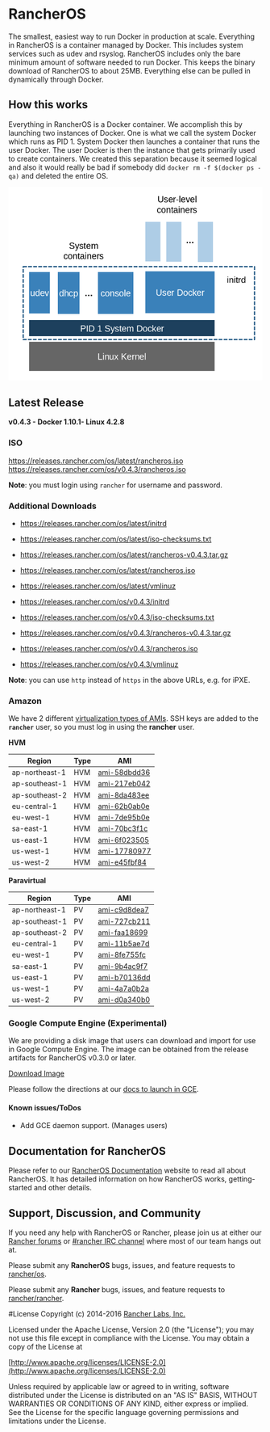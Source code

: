 # RancherOS

The smallest, easiest way to run Docker in production at scale.  Everything in RancherOS is a container managed by Docker.  This includes system services such as udev and rsyslog.  RancherOS includes only the bare minimum amount of software needed to run Docker.  This keeps the binary download of RancherOS to about 25MB.  Everything else can be pulled in dynamically through Docker.

## How this works

Everything in RancherOS is a Docker container.  We accomplish this by launching two instances of
Docker.  One is what we call the system Docker which runs as PID 1.  System Docker then launches
a container that runs the user Docker.  The user Docker is then the instance that gets primarily
used to create containers.  We created this separation because it seemed logical and also
it would really be bad if somebody did `docker rm -f $(docker ps -qa)` and deleted the entire OS.

![How it works](docs/rancheros.png "How it works")


## Latest Release

**v0.4.3 - Docker 1.10.1- Linux 4.2.8**

### ISO

https://releases.rancher.com/os/latest/rancheros.iso  
https://releases.rancher.com/os/v0.4.3/rancheros.iso  

**Note**: you must login using `rancher` for username and password.

### Additional Downloads

* https://releases.rancher.com/os/latest/initrd
* https://releases.rancher.com/os/latest/iso-checksums.txt
* https://releases.rancher.com/os/latest/rancheros-v0.4.3.tar.gz
* https://releases.rancher.com/os/latest/rancheros.iso
* https://releases.rancher.com/os/latest/vmlinuz

* https://releases.rancher.com/os/v0.4.3/initrd
* https://releases.rancher.com/os/v0.4.3/iso-checksums.txt
* https://releases.rancher.com/os/v0.4.3/rancheros-v0.4.3.tar.gz
* https://releases.rancher.com/os/v0.4.3/rancheros.iso
* https://releases.rancher.com/os/v0.4.3/vmlinuz

**Note**: you can use `http` instead of `https` in the above URLs, e.g. for iPXE.  

### Amazon

We have 2 different [virtualization types of AMIs](http://docs.aws.amazon.com/AWSEC2/latest/UserGuide/virtualization_types.html). SSH keys are added to the **`rancher`** user, so you must log in using the **rancher** user.

**HVM**

Region | Type | AMI |
-------|------|------
ap-northeast-1 | HVM |  [ami-58dbdd36](https://console.aws.amazon.com/ec2/home?region=ap-northeast-1#launchInstanceWizard:ami=ami-58dbdd36)
ap-southeast-1 | HVM |  [ami-217eb042](https://console.aws.amazon.com/ec2/home?region=ap-southeast-1#launchInstanceWizard:ami=ami-217eb042)
ap-southeast-2 | HVM |  [ami-8da483ee](https://console.aws.amazon.com/ec2/home?region=ap-southeast-2#launchInstanceWizard:ami=ami-8da483ee)
eu-central-1 | HVM |  [ami-62b0ab0e](https://console.aws.amazon.com/ec2/home?region=eu-central-1#launchInstanceWizard:ami=ami-62b0ab0e)
eu-west-1 | HVM |  [ami-7de95b0e](https://console.aws.amazon.com/ec2/home?region=eu-west-1#launchInstanceWizard:ami=ami-7de95b0e)
sa-east-1 | HVM |  [ami-70bc3f1c](https://console.aws.amazon.com/ec2/home?region=sa-east-1#launchInstanceWizard:ami=ami-70bc3f1c)
us-east-1 | HVM |  [ami-6f023505](https://console.aws.amazon.com/ec2/home?region=us-east-1#launchInstanceWizard:ami=ami-6f023505)
us-west-1 | HVM |  [ami-17780977](https://console.aws.amazon.com/ec2/home?region=us-west-1#launchInstanceWizard:ami=ami-17780977)
us-west-2 | HVM |  [ami-e45fbf84](https://console.aws.amazon.com/ec2/home?region=us-west-2#launchInstanceWizard:ami=ami-e45fbf84)

**Paravirtual**

Region | Type | AMI
---|--- | ---
ap-northeast-1 | PV |  [ami-c9d8dea7](https://console.aws.amazon.com/ec2/home?region=ap-northeast-1#launchInstanceWizard:ami=ami-c9d8dea7)
ap-southeast-1 | PV |  [ami-727cb211](https://console.aws.amazon.com/ec2/home?region=ap-southeast-1#launchInstanceWizard:ami=ami-727cb211)
ap-southeast-2 | PV |  [ami-faa18699](https://console.aws.amazon.com/ec2/home?region=ap-southeast-2#launchInstanceWizard:ami=ami-faa18699)
eu-central-1 | PV |  [ami-11b5ae7d](https://console.aws.amazon.com/ec2/home?region=eu-central-1#launchInstanceWizard:ami=ami-11b5ae7d)
eu-west-1 | PV |  [ami-8fe755fc](https://console.aws.amazon.com/ec2/home?region=eu-west-1#launchInstanceWizard:ami=ami-8fe755fc)
sa-east-1 | PV |  [ami-9b4ac9f7](https://console.aws.amazon.com/ec2/home?region=sa-east-1#launchInstanceWizard:ami=ami-9b4ac9f7)
us-east-1 | PV |  [ami-b70136dd](https://console.aws.amazon.com/ec2/home?region=us-east-1#launchInstanceWizard:ami=ami-b70136dd)
us-west-1 | PV |  [ami-4a7a0b2a](https://console.aws.amazon.com/ec2/home?region=us-west-1#launchInstanceWizard:ami=ami-4a7a0b2a)
us-west-2 | PV |  [ami-d0a340b0](https://console.aws.amazon.com/ec2/home?region=us-west-2#launchInstanceWizard:ami=ami-d0a340b0)

### Google Compute Engine (Experimental)

We are providing a disk image that users can download and import for use in Google Compute Engine. The image can be obtained from the release artifacts for RancherOS v0.3.0 or later.

[Download Image](https://github.com/rancher/os/releases/download/v0.4.3/rancheros-v0.4.3.tar.gz)

Please follow the directions at our [docs to launch in GCE](http://docs.rancher.com/os/running-rancheros/cloud/gce/). 

#### Known issues/ToDos
 * Add GCE daemon support. (Manages users)

## Documentation for RancherOS

Please refer to our [RancherOS Documentation](http://docs.rancher.com/os/) website to read all about RancherOS. It has detailed information on how RancherOS works, getting-started and other details.

## Support, Discussion, and Community
If you need any help with RancherOS or Rancher, please join us at either our [Rancher forums](http://forums.rancher.com) or [#rancher IRC channel](http://webchat.freenode.net/?channels=rancher) where most of our team hangs out at.

Please submit any **RancherOS** bugs, issues, and feature requests to [rancher/os](//github.com/rancher/os/issues).

Please submit any **Rancher** bugs, issues, and feature requests to [rancher/rancher](//github.com/rancher/rancher/issues).

#License
Copyright (c) 2014-2016 [Rancher Labs, Inc.](http://rancher.com)

Licensed under the Apache License, Version 2.0 (the "License");
you may not use this file except in compliance with the License.
You may obtain a copy of the License at

[http://www.apache.org/licenses/LICENSE-2.0](http://www.apache.org/licenses/LICENSE-2.0)

Unless required by applicable law or agreed to in writing, software
distributed under the License is distributed on an "AS IS" BASIS,
WITHOUT WARRANTIES OR CONDITIONS OF ANY KIND, either express or implied.
See the License for the specific language governing permissions and
limitations under the License.

